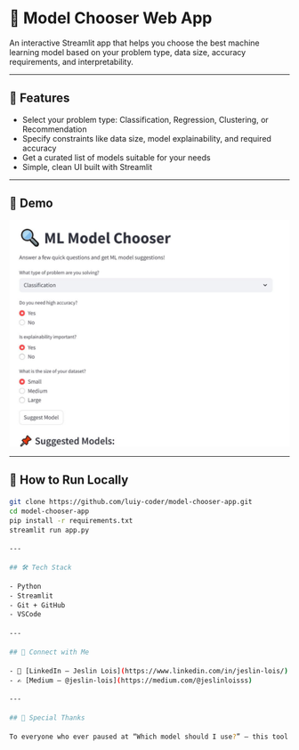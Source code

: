 # 🤖 Model Chooser Web App

An interactive Streamlit app that helps you choose the best machine learning model based on your problem type, data size, accuracy requirements, and interpretability.

---

## 🚀 Features

- Select your problem type: Classification, Regression, Clustering, or Recommendation
- Specify constraints like data size, model explainability, and required accuracy
- Get a curated list of models suitable for your needs
- Simple, clean UI built with Streamlit

---

## 📸 Demo

![App Screenshot](app_screenshot.JPG)

---

## 📝 How to Run Locally

```bash
git clone https://github.com/luiy-coder/model-chooser-app.git
cd model-chooser-app
pip install -r requirements.txt
streamlit run app.py

---

## 🛠️ Tech Stack

- Python
- Streamlit
- Git + GitHub
- VSCode

---

## 🤝 Connect with Me

- 💼 [LinkedIn – Jeslin Lois](https://www.linkedin.com/in/jeslin-lois/)
- ✍️ [Medium – @jeslin-lois](https://medium.com/@jeslinloisss)

---

## 🙌 Special Thanks

To everyone who ever paused at “Which model should I use?” — this tool is for you 💛  